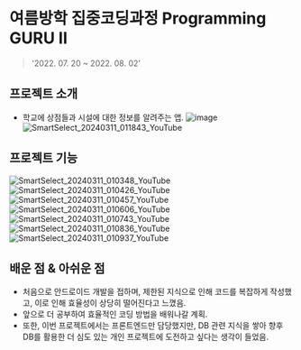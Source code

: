 # 여름방학 집중코딩과정 Programming GURU II
> '2022. 07. 20 ~ 2022. 08. 02'

## 프로젝트 소개
- 학교에 상점들과 시설에 대한 정보를 알려주는 앱.
![image](https://github.com/k-r-1/guru2-android/assets/83098949/cb0ac5cd-ca82-47f4-b2cf-dea484b6a249)
![SmartSelect_20240311_011843_YouTube](https://github.com/k-r-1/guru2-android/assets/83098949/28ae44b2-73e5-409c-8e1a-49f623cd9f53)

## 프로젝트 기능 
![SmartSelect_20240311_010348_YouTube](https://github.com/k-r-1/guru2-android/assets/83098949/f0a5d3ec-9734-4f5c-9283-d87c4e514a00)
![SmartSelect_20240311_010426_YouTube](https://github.com/k-r-1/guru2-android/assets/83098949/33d9d470-133b-49f3-b66e-9e5b3f26708e)
![SmartSelect_20240311_010457_YouTube](https://github.com/k-r-1/guru2-android/assets/83098949/49096c29-81c3-4ea8-8f07-b3df7df5b83f)
![SmartSelect_20240311_010606_YouTube](https://github.com/k-r-1/guru2-android/assets/83098949/8cd841be-ed8b-49bd-90fa-69990f87143b)
![SmartSelect_20240311_010743_YouTube](https://github.com/k-r-1/guru2-android/assets/83098949/0ebabe92-a546-4270-b0bc-47c2ce66ec0d)
![SmartSelect_20240311_010836_YouTube](https://github.com/k-r-1/guru2-android/assets/83098949/611c0ad8-fecb-4d2e-9974-b6a731b82575)
![SmartSelect_20240311_010937_YouTube](https://github.com/k-r-1/guru2-android/assets/83098949/d6ff31c8-34b7-4d4b-9db3-77b802aeb199)

## 배운 점 & 아쉬운 점
- 처음으로 안드로이드 개발을 접하며, 제한된 지식으로 인해 코드를 복잡하게 작성했고, 이로 인해 효율성이 상당히 떨어진다고 느꼈음.
- 앞으로 더 공부하여 효율적인 코딩 방법을 배워나갈 계획.
- 또한, 이번 프로젝트에서는 프론트엔드만 담당했지만, DB 관련 지식을 쌓아 향후 DB를 활용한 더 심도 있는 개인 프로젝트에 도전하고 싶다는 생각이 들었음.
